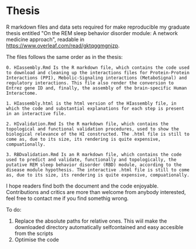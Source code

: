 # Thesis
R markdown files and data sets required for make reproducible my graduate thesis entitled "On the REM sleep behavior disorder module: A network medicine approach", readable in https://www.overleaf.com/read/gktqggmgnjzp.

The files follows the same order as in the thesis:

    0. HIassembly.Rmd Is the R markdown file, which contains the code used to download and cleaning up the interactions files for Protein-Protein Interactions (PPI), Mebolic-Signaling interactions (MetaboSignal) and regulatory interactions. This file also render the conversion to Entrez gene ID and, finally, the assembly of the brain-specific Human Interactome.
    
    1. HIassembly.html is the html version of the HIassembly file, in which the code and substantial explanations for each step is present in an interactive file.
    
    2. HIvalidation.Rmd Is the R markdown file, which contains the topological and functional validation procedures, used to show the biological relevance of the HI constructed. The .html file is still to come as, due to its size, its rendering is quite expensive, compuationally.
    
    3. RBDvalidation.Rmd Is an R markdown file, which contains the code used to predict and validate, functionally and topologically, the putative REM sleep behavior disorder (RBD) module, according to the disease module hypothesis. The interactive .html file is still to come as, due to its size, its rendering is quite expensive, compuationally.
    
I hope readers find both the document and the code enjoyable. Contributions and critics are more than welcome from anybody interested, feel free to contact me if you find somethig wrong. 

To do:
1. Replace the absolute paths for relative ones. This wiil make the downloaded directory automatically selfcontained and easy accesible from the scripts
2. Optimise the code
